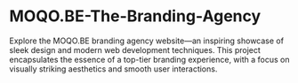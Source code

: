 # MOQO.BE-The-Branding-Agency
Explore the MOQO.BE branding agency website—an inspiring showcase of sleek design and modern web development techniques. This project encapsulates the essence of a top-tier branding experience, with a focus on visually striking aesthetics and smooth user interactions.
